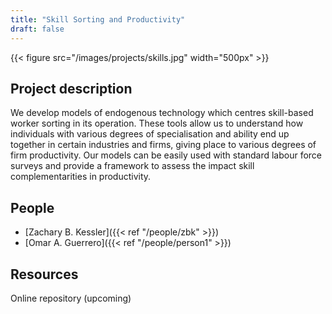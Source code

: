 ```yaml
---
title: "Skill Sorting and Productivity"
draft: false
---
```



{{< figure src="/images/projects/skills.jpg" width="500px" >}}



## Project description

We develop models of endogenous technology which centres skill-based worker sorting in its operation. 
These tools allow us to understand how individuals with various degrees of specialisation and ability end up together in certain industries and firms, giving place to various degrees of firm productivity.
Our models can be easily used with standard labour force surveys and provide a framework to assess the impact skill complementarities in productivity.


## People

* [Zachary B. Kessler]({{< ref "/people/zbk" >}}) 
* [Omar A. Guerrero]({{< ref "/people/person1" >}}) 

## Resources

Online repository (upcoming)